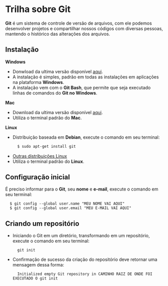 # Trilha sobre Git

**Git** é um sistema de controle de versão de arquivos, com ele podemos desenvolver projetos e compartilhar nossos códigos com diversas pessoas, mantendo o histórico das alterações dos arquivos.

## Instalação
**Windows**
  - Donwload da ultima versão disponível [aqui](https://gitforwindows.org/).
  - A instalação é simples, padrão em todas as instalações em aplicações na plataforma **Windows**.
  - A instalação vem com o **Git Bash**, que permite que seja executado linhas de comandos do **Git no Windows**.
  
**Mac**
  - Download da ultima versão disponível [aqui](https://git-scm.com/download/mac).
  - Utiliza o terminal padrão do **Mac**.

**Linux**
- Distribuição baseada em **Debian**, execute o comando em seu terminal:
  ```bash
    $ sudo apt-get install git
  ```
- [Outras distribuições Linux](http://git-scm.com/download/linux)
- Utiliza o terminal padrão do **Linux**.

## Configuração inicial

É preciso informar para o **Git**, seu **nome** e **e-mail**, execute o comando em seu terminal:
  ```git
    $ git config --global user.name "MEU NOME VAI AQUI"
    $ git config --global user.email "MEU E-MAIL VAI AQUI"
  ```
## Criando um repositório
  - Iniciando o Git em um diretório, transformando em um repositório, execute o comando em seu terminal:
    ```git
      git init
    ```
  - Confirmação de sucesso da criação do repositório deve retornar uma mensagem dessa forma:
    ```git
      Initialized empty Git repository in CAMINHO RAIZ DE ONDE FOI EXECUTADO O git init
    ```
